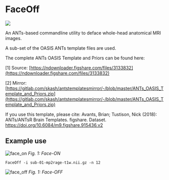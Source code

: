 # FaceOff

![](https://gitlab.com/skash/images-and-gifs/-/raw/master/face-off/faceoff.gif)

An ANTs-based commandline utility to deface whole-head anatomical MRI images.

A sub-set of the OASIS ANTs template files are used. 

The complete ANTs OASIS Template and Priors can be found here:

[1] Source: [https://ndownloader.figshare.com/files/3133832](https://ndownloader.figshare.com/files/3133832)

[2] Mirror: [https://gitlab.com/skash/antstemplatesmirror/-/blob/master/ANTs_OASIS_Template_and_Priors.zip](https://gitlab.com/skash/antstemplatesmirror/-/blob/master/ANTs_OASIS_Template_and_Priors.zip)

If you use this template, please cite:
Avants, Brian; Tustison, Nick (2018): ANTs/ANTsR Brain Templates. figshare. Dataset. https://doi.org/10.6084/m9.figshare.915436.v2

## Example use

![face_on](https://gitlab.com/skash/images-and-gifs/-/raw/master/face-off/0_face_on.png)
*Fig. 1: Face-ON*

`FaceOff -i sub-01-mp2rage-t1w.nii.gz -n 12`

![face_off](https://gitlab.com/skash/images-and-gifs/-/raw/master/face-off/1_face_off.png)
*Fig. 1: Face-OFF*

